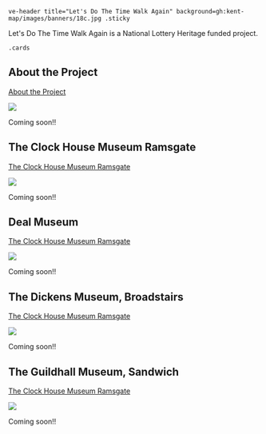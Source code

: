 `ve-header title="Let's Do The Time Walk Again" background=gh:kent-map/images/banners/18c.jpg .sticky`

Let's Do The Time Walk Again is a National Lottery Heritage funded project.

`.cards`

## About the Project

[About the Project]()

![](https://iiif.juncture-digital.org/thumbnail?url=https://upload.wikimedia.org/wikipedia/commons/d/dc/1904-08-20_front_The_Barbican_Sandwich_Kent.jpg)

Coming soon!!



## The Clock House Museum Ramsgate

[The Clock House Museum Ramsgate]()

![](https://iiif.juncture-digital.org/thumbnail?url=https://upload.wikimedia.org/wikipedia/commons/d/dc/1904-08-20_front_The_Barbican_Sandwich_Kent.jpg)

Coming soon!!

## Deal Museum

[The Clock House Museum Ramsgate]()

![](https://iiif.juncture-digital.org/thumbnail?url=https://upload.wikimedia.org/wikipedia/commons/d/dc/1904-08-20_front_The_Barbican_Sandwich_Kent.jpg)

Coming soon!!

## The Dickens Museum, Broadstairs

[The Clock House Museum Ramsgate]()

![](https://iiif.juncture-digital.org/thumbnail?url=https://upload.wikimedia.org/wikipedia/commons/d/dc/1904-08-20_front_The_Barbican_Sandwich_Kent.jpg)

Coming soon!!

## The Guildhall Museum, Sandwich

[The Clock House Museum Ramsgate]()

![](https://iiif.juncture-digital.org/thumbnail?url=https://upload.wikimedia.org/wikipedia/commons/d/dc/1904-08-20_front_The_Barbican_Sandwich_Kent.jpg)

Coming soon!!

